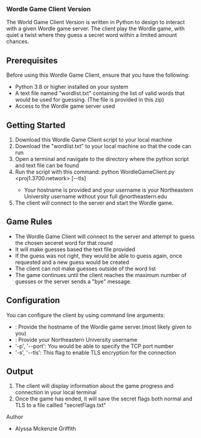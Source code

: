 ### Wordle Game Client Version

The World Game Client Version is written in Python to design to interact with a given Wordle game server. The client play the Wordle game, with quiet a twist where they guess a secret word within a limited amount chances.

## Prerequisites
Before using this Wordle Game Client, ensure that you have the following:

- Python 3.8 or higher installed on your system
- A text file named "wordlist.txt" containing the list of valid words that would be used for guessing. (The file is provided in this zip)
- Access to the Wordle game server used

## Getting Started
1. Download this Wordle Game Client script to your local machine
2. Download the "wordlist.txt" to your local machine so that the code can run 
3. Open a terminal and navigate to the directory where the python script and text file can be found
4. Run the script with this command: python WordleGameClient.py <proj1.3700.network> <username> [--tls]
    - Your hostname is provided and your username is your Northeastern University username without your full @northeastern.edu 
5. The client will connect to the server and start the Wordle game.

## Game Rules
- The Wordle Game Client will connect to the server and attempt to guess the chosen seceret word for that round
- It will make guesses based the text file provided
- If the guess was not right, they would be able to guess again, once requested and a new guess would be created
- The client can not make guesses outside of the word list 
- The game continues until the client reaches the maximum number of guesses or the server sends a "bye" message.

## Configuration
You can configure the client by using command line arguments:
- <hostname>: Provide the hostname of the Wordle game server.(most likely given to you)
- <username>: Provide your Northeastern University username
- '-p', '--port': You would be able to specify the TCP port number
- '-s', '--tls': This flag to enable TLS encryption for the connection

## Output
1) The client will display information about the game progress and connection in your local terminal
2) Once the game has ended, it will save the secret flags both normal and TLS to a file callled "secretFlags.txt"

Author
- Alyssa Mckenzie Griffith 